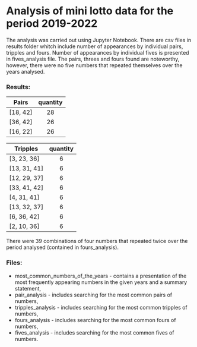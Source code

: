 # Analysis of mini lotto data for the period 2019-2022

The analysis was carried out using Jupyter Notebook. There are csv files in results folder whitch include number of appearances by individual pairs, tripples and fours. Number of appearances by individual fives is presented in fives_analysis file. The pairs, threes and fours found are noteworthy, however, there were no five numbers that repeated themselves over the years analysed.

### Results: 

| Pairs         | quantity            |
| ------------- |:-------------------:|
| [18, 42]      | 28 |
| [36, 42]      | 26 |
| [16, 22]      | 26 |

| Tripples         | quantity         |
| ------------- |:-------------------:|
| [3, 23, 36]     |   6 |
| [13, 31, 41]    |   6 |
| [12, 29, 37]    |   6 |
| [33, 41, 42]     |   6 |
| [4, 31, 41]      |   6 |
| [13, 32, 37]     |   6 |
| [6, 36, 42]      |   6 |
| [2, 10, 36]      |   6 |

There were 39 combinations of four numbers that repeated twice over the period analysed (contained in fours_analysis).

### Files:
* most_common_numbers_of_the_years - contains a presentation of the most frequently appearing numbers in the given years and a summary statement,
* pair_analysis - includes searching for the most common pairs of numbers,
* tripples_analysis - includes searching for the most common tripples of numbers,
* fours_analysis - includes searching for the most common fours of numbers,
* fives_analysis - includes searching for the most common fives of numbers.
